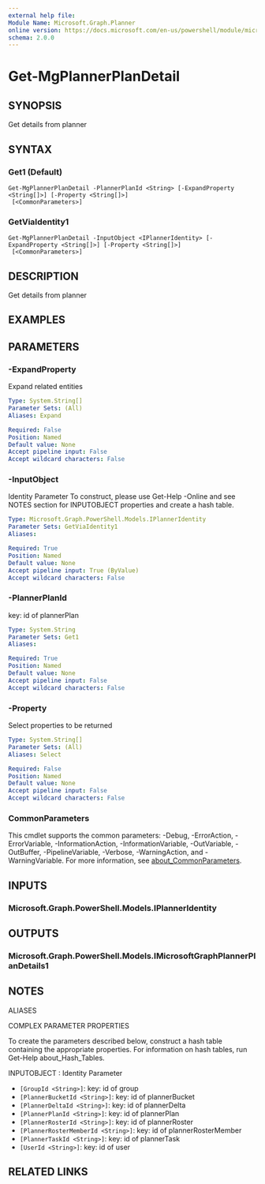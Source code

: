 ```yaml
---
external help file:
Module Name: Microsoft.Graph.Planner
online version: https://docs.microsoft.com/en-us/powershell/module/microsoft.graph.planner/get-mgplannerplandetail
schema: 2.0.0
---
```


# Get-MgPlannerPlanDetail

## SYNOPSIS
Get details from planner

## SYNTAX

### Get1 (Default)
```
Get-MgPlannerPlanDetail -PlannerPlanId <String> [-ExpandProperty <String[]>] [-Property <String[]>]
 [<CommonParameters>]
```

### GetViaIdentity1
```
Get-MgPlannerPlanDetail -InputObject <IPlannerIdentity> [-ExpandProperty <String[]>] [-Property <String[]>]
 [<CommonParameters>]
```

## DESCRIPTION
Get details from planner

## EXAMPLES

## PARAMETERS

### -ExpandProperty
Expand related entities

```yaml
Type: System.String[]
Parameter Sets: (All)
Aliases: Expand

Required: False
Position: Named
Default value: None
Accept pipeline input: False
Accept wildcard characters: False
```

### -InputObject
Identity Parameter
To construct, please use Get-Help -Online and see NOTES section for INPUTOBJECT properties and create a hash table.

```yaml
Type: Microsoft.Graph.PowerShell.Models.IPlannerIdentity
Parameter Sets: GetViaIdentity1
Aliases:

Required: True
Position: Named
Default value: None
Accept pipeline input: True (ByValue)
Accept wildcard characters: False
```

### -PlannerPlanId
key: id of plannerPlan

```yaml
Type: System.String
Parameter Sets: Get1
Aliases:

Required: True
Position: Named
Default value: None
Accept pipeline input: False
Accept wildcard characters: False
```

### -Property
Select properties to be returned

```yaml
Type: System.String[]
Parameter Sets: (All)
Aliases: Select

Required: False
Position: Named
Default value: None
Accept pipeline input: False
Accept wildcard characters: False
```

### CommonParameters
This cmdlet supports the common parameters: -Debug, -ErrorAction, -ErrorVariable, -InformationAction, -InformationVariable, -OutVariable, -OutBuffer, -PipelineVariable, -Verbose, -WarningAction, and -WarningVariable. For more information, see [about_CommonParameters](http://go.microsoft.com/fwlink/?LinkID=113216).

## INPUTS

### Microsoft.Graph.PowerShell.Models.IPlannerIdentity

## OUTPUTS

### Microsoft.Graph.PowerShell.Models.IMicrosoftGraphPlannerPlanDetails1

## NOTES

ALIASES

COMPLEX PARAMETER PROPERTIES

To create the parameters described below, construct a hash table containing the appropriate properties. For information on hash tables, run Get-Help about_Hash_Tables.


INPUTOBJECT <IPlannerIdentity>: Identity Parameter
  - `[GroupId <String>]`: key: id of group
  - `[PlannerBucketId <String>]`: key: id of plannerBucket
  - `[PlannerDeltaId <String>]`: key: id of plannerDelta
  - `[PlannerPlanId <String>]`: key: id of plannerPlan
  - `[PlannerRosterId <String>]`: key: id of plannerRoster
  - `[PlannerRosterMemberId <String>]`: key: id of plannerRosterMember
  - `[PlannerTaskId <String>]`: key: id of plannerTask
  - `[UserId <String>]`: key: id of user

## RELATED LINKS

